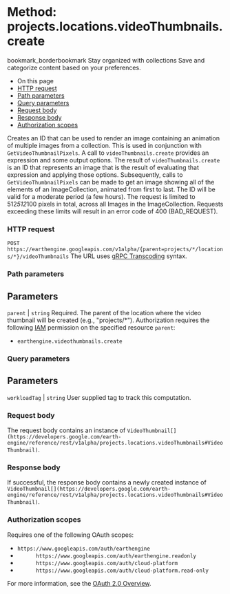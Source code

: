  
#  Method: projects.locations.videoThumbnails.create
bookmark_borderbookmark Stay organized with collections  Save and categorize content based on your preferences.
  * On this page
  * [HTTP request](https://developers.google.com/earth-engine/reference/rest/v1alpha/projects.locations.videoThumbnails/create#http-request)
  * [Path parameters](https://developers.google.com/earth-engine/reference/rest/v1alpha/projects.locations.videoThumbnails/create#path-parameters)
  * [Query parameters](https://developers.google.com/earth-engine/reference/rest/v1alpha/projects.locations.videoThumbnails/create#query-parameters)
  * [Request body](https://developers.google.com/earth-engine/reference/rest/v1alpha/projects.locations.videoThumbnails/create#request-body)
  * [Response body](https://developers.google.com/earth-engine/reference/rest/v1alpha/projects.locations.videoThumbnails/create#response-body)
  * [Authorization scopes](https://developers.google.com/earth-engine/reference/rest/v1alpha/projects.locations.videoThumbnails/create#authorization-scopes)


Creates an ID that can be used to render an image containing an animation of multiple images from a collection.
This is used in conjunction with `GetVideoThumbnailPixels`. A call to `videoThumbnails.create` provides an expression and some output options. The result of `videoThumbnails.create` is an ID that represents an image that is the result of evaluating that expression and applying those options. Subsequently, calls to `GetVideoThumbnailPixels` can be made to get an image showing all of the elements of an ImageCollection, animated from first to last. The ID will be valid for a moderate period (a few hours).
The request is limited to 512*512*100 pixels in total, across all Images in the ImageCollection. Requests exceeding these limits will result in an error code of 400 (BAD_REQUEST).
### HTTP request
`POST https://earthengine.googleapis.com/v1alpha/{parent=projects/*/locations/*}/videoThumbnails`
The URL uses [gRPC Transcoding](https://google.aip.dev/127) syntax.
### Path parameters
Parameters  
---  
`parent` |  `string` Required. The parent of the location where the video thumbnail will be created (e.g., "projects/*"). Authorization requires the following [IAM](https://cloud.google.com/iam/docs/) permission on the specified resource `parent`:
  * `earthengine.videothumbnails.create`

  
### Query parameters
Parameters  
---  
`workloadTag` |  `string` User supplied tag to track this computation.  
### Request body
The request body contains an instance of `VideoThumbnail[](https://developers.google.com/earth-engine/reference/rest/v1alpha/projects.locations.videoThumbnails#VideoThumbnail)`.
### Response body
If successful, the response body contains a newly created instance of `VideoThumbnail[](https://developers.google.com/earth-engine/reference/rest/v1alpha/projects.locations.videoThumbnails#VideoThumbnail)`.
### Authorization scopes
Requires one of the following OAuth scopes:
  * `https://www.googleapis.com/auth/earthengine`
  * `      https://www.googleapis.com/auth/earthengine.readonly`
  * `      https://www.googleapis.com/auth/cloud-platform`
  * `      https://www.googleapis.com/auth/cloud-platform.read-only`


For more information, see the [OAuth 2.0 Overview](https://developers.google.com/identity/protocols/OAuth2).
